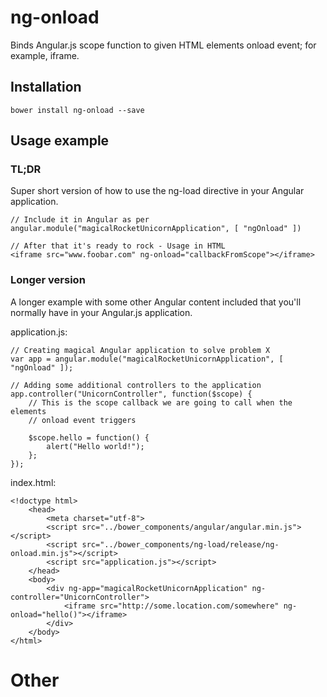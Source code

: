 # ng-onload
Binds Angular.js scope function to given HTML elements onload event; for example, iframe.


## Installation

    bower install ng-onload --save



## Usage example
### TL;DR
Super short version of how to use the ng-load directive in your Angular application.

    // Include it in Angular as per
    angular.module("magicalRocketUnicornApplication", [ "ngOnload" ])

    // After that it's ready to rock - Usage in HTML
    <iframe src="www.foobar.com" ng-onload="callbackFromScope"></iframe>


### Longer version
A longer example with some other Angular content included that you'll normally have in your Angular.js application.

application.js:

    // Creating magical Angular application to solve problem X
    var app = angular.module("magicalRocketUnicornApplication", [ "ngOnload" ]);

    // Adding some additional controllers to the application
    app.controller("UnicornController", function($scope) {
        // This is the scope callback we are going to call when the elements
        // onload event triggers

        $scope.hello = function() {
            alert("Hello world!");
        };
    });


index.html:

    <!doctype html>
        <head>
            <meta charset="utf-8">
            <script src="../bower_components/angular/angular.min.js"></script>
            <script src="../bower_components/ng-load/release/ng-onload.min.js"></script>
            <script src="application.js"></script>
        </head>
        <body>
            <div ng-app="magicalRocketUnicornApplication" ng-controller="UnicornController">
                <iframe src="http://some.location.com/somewhere" ng-onload="hello()"></iframe>
            </div>
        </body>
    </html>


# Other
